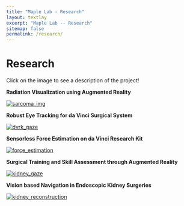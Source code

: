 ```yaml
---
title: "Maple Lab - Research"
layout: textlay
excerpt: "Maple Lab -- Research"
sitemap: false
permalink: /research/
---
```


# Research
Click on the image to see a description of the project!

**Radiation Visualization using Augmented Reality** 

<p>
  <a href="{{ site.url }}{{ site.baseurl }}/research/sarcoma" title="Sarcoma">
    <img src="{{ site.url }}{{ site.baseurl }}/images/researchpic/sarcoma.png" alt="sarcoma_img" />
  </a>
</p>

**Robust Eye Tracking for da Vinci Surgical System**

<p>
  <a href="{{ site.url }}{{ site.baseurl }}/research/dvrk_gaze" title="dvrk_gaze">
    <img src="{{ site.url }}{{ site.baseurl }}/images/researchpic/dvrk_gaze.png" alt="dvrk_gaze" />
  </a>
</p>

**Sensorless Force Estimation on da Vinci Research Kit**

<p>
  <a href="{{ site.url }}{{ site.baseurl }}/research/force_estimation" title="force_estimation">
    <img src="{{ site.url }}{{ site.baseurl }}/images/researchpic/force_estimation.jpg" alt="force_estimation" />
  </a>
</p>

**Surgical Training and Skill Assessment through Augmented Reality**

<p>
  <a href="{{ site.url }}{{ site.baseurl }}/research/kidney_gaze" title="kidney_gaze">
    <img src="{{ site.url }}{{ site.baseurl }}/images/researchpic/kidney_gaze.png" alt="kidney_gaze" />
  </a>
</p>

**Vision based Navigation in Endoscopic Kidney Surgeries**

<p>
  <a href="{{ site.url }}{{ site.baseurl }}/research/kidney_reconstruction" title="kidney_reconstruction">
    <img src="{{ site.url }}{{ site.baseurl }}/images/researchpic/kidney_reco.png" alt="kidney_reconstruction" />
  </a>
</p>

<!-- **Radiation Visualization using Augmented Reality** 

[![homepage][1]][2]

[1]:  {{ site.url }}{{ site.baseurl }}/images/researchpic/sarcoma.png
[2]:  {{ site.url }}{{ site.baseurl }}/research_projs/sarcoma

**Robust Eye Tracking for da Vinci Surgical System**

[![homepage][1]][2]

[1]:  {{ site.url }}{{ site.baseurl }}/images/researchpic/dvrk_gaze.png
[2]:  {{ site.url }}{{ site.baseurl }}/research_projs/dvrk_gaze

**Sensorless Force Estimation on da Vinci Research Kit**

[![homepage][1]][2]

[1]:  {{ site.url }}{{ site.baseurl }}/images/researchpic/force_estimation.png
[2]:  {{ site.url }}{{ site.baseurl }}/research_projs/force_estimation

**Surgical Training and Skill Assessment through Augmented Reality**
[![homepage][1]][2]

[1]:  {{ site.url }}{{ site.baseurl }}/images/researchpic/kidney_gaze.png
[2]:  {{ site.url }}{{ site.baseurl }}/research/kidney_gaze

**Vision based Navigation in Endoscopic Kidney Surgeries**
[![homepage][1]][2]

[1]:  {{ site.url }}{{ site.baseurl }}/images/researchpic/kidney_reco.png
[2]:  {{ site.url }}{{ site.baseurl }}/research_projs/kidney_reconstruction -->